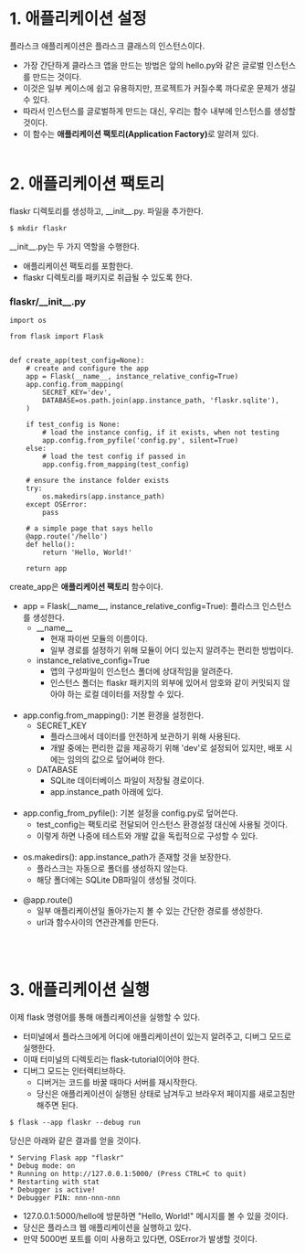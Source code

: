 # 1. 애플리케이션 설정
플라스크 애플리케이션은 플라스크 클래스의 인스턴스이다.
- 가장 간단하게 클라스크 앱을 만드는 방법은 앞의 hello.py와 같은 글로벌 인스턴스를 만드는 것이다.
- 이것은 일부 케이스에 쉽고 유용하지만, 프로젝트가 커질수록 까다로운 문제가 생길 수 있다.
- 따라서 인스턴스를 글로벌하게 만드는 대신, 우리는 함수 내부에 인스턴스를 생성할 것이다.
- 이 함수는 <b>애플리케이션 팩토리(Application Factory)</b>로 알려져 있다.
<br></br>

# 2. 애플리케이션 팩토리
flaskr 디렉토리를 생성하고, \_\_init__.py. 파일을 추가한다.

```
$ mkdir flaskr
```

\_\_init__.py는 두 가지 역할을 수행한다.
- 애플리케이션 팩토리를 포함한다. 
- flaskr 디렉토리를 패키지로 취급될 수 있도록 한다.

### flaskr/\_\_init__.py
```
import os

from flask import Flask


def create_app(test_config=None):
    # create and configure the app
    app = Flask(__name__, instance_relative_config=True)
    app.config.from_mapping(
        SECRET_KEY='dev',
        DATABASE=os.path.join(app.instance_path, 'flaskr.sqlite'),
    )

    if test_config is None:
        # load the instance config, if it exists, when not testing
        app.config.from_pyfile('config.py', silent=True)
    else:
        # load the test config if passed in
        app.config.from_mapping(test_config)

    # ensure the instance folder exists
    try:
        os.makedirs(app.instance_path)
    except OSError:
        pass

    # a simple page that says hello
    @app.route('/hello')
    def hello():
        return 'Hello, World!'

    return app
```

create_app은 **애플리케이션 팩토리** 함수이다.
- app = Flask(\_\_name\_\_, instance_relative_config=True): 플라스크 인스턴스를 생성한다.
    - \_\_name__
        - 현재 파이썬 모듈의 이름이다. 
        - 일부 경로를 설정하기 위해 모듈이 어디 있는지 알려주는 편리한 방법이다.
    - instance_relative_config=True
        - 앱의 구성파일이 인스턴스 폴더에 상대적임을 알려준다.
        - 인스턴스 폴더는 flaskr 패키지의 외부에 있어서 암호와 같이 커밋되지 않아야 하는 로컬 데이터를 저장할 수 있다.
<br></br>
- app.config.from_mapping(): 기본 환경을 설정한다.
    - SECRET_KEY
        - 플라스크에서 데이터를 안전하게 보관하기 위해 사용된다.
        - 개발 중에는 편리한 값을 제공하기 위해 'dev'로 설정되어 있지만, 배포 시에는 임의의 값으로 덮어써야 한다.
    - DATABASE
        - SQLite 데이터베이스 파일이 저장될 경로이다.
        - app.instance_path 아래에 있다.
<br></br>
- app.config_from_pyfile(): 기본 설정을 config.py로 덮어쓴다.
    - test_config는 팩토리로 전달되어 인스턴스 환경설정 대신에 사용될 것이다.
    - 이렇게 하면 나중에 테스트와 개발 값을 독립적으로 구성할 수 있다.
<br></br>
- os.makedirs(): app.instance_path가 존재할 것을 보장한다.
    - 플라스크는 자동으로 폴더를 생성하지 않는다.
    - 해당 폴더에는 SQLite DB파일이 생성될 것이다.
<br></br>
- @app.route()
    - 일부 애플리케이션일 돌아가는지 볼 수 있는 간단한 경로를 생성한다.
    - url과 함수사이의 연관관계를 만든다.

<br></br>

# 3. 애플리케이션 실행
이제 flask 명령어를 통해 애플리케이션을 실행할 수 있다.
- 터미널에서 플라스크에게 어디에 애플리케이션이 있는지 알려주고, 디버그 모드로 실행한다.
- 이때 터미널의 디렉토리는 flask-tutorial이어야 한다.
- 디버그 모드는 인터렉티브하다.
    - 디버거는 코드를 바꿀 때마다 서버를 재시작한다.
    - 당신은 애플리케이션이 실행된 상태로 남겨두고 브라우저 페이지를 새로고침만 해주면 된다.


```
$ flask --app flaskr --debug run
```

당신은 아래와 같은 결과를 얻을 것이다.
```
* Serving Flask app "flaskr"
* Debug mode: on
* Running on http://127.0.0.1:5000/ (Press CTRL+C to quit)
* Restarting with stat
* Debugger is active!
* Debugger PIN: nnn-nnn-nnn
```
- 127.0.0.1:5000/hello에 방문하면 "Hello, World!" 메시지를 볼 수 있을 것이다.
- 당신은 플라스크 웹 애플리케이션을 실행하고 있다.
- 만약 5000번 포트를 이미 사용하고 있다면, OSError가 발생할 것이다.
